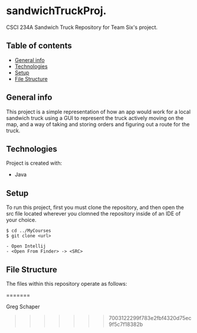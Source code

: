 # sandwichTruckProj.
CSCI 234A Sandwich Truck Repository for Team Six's project.

## Table of contents
* [General info](#general-info)
* [Technologies](#technologies)
* [Setup](#setup)
* [File Structure](#file-structure)

## General info
This project is a simple representation of how an app would work for a local sandwich truck using a GUI to represent the truck actively moving on the map, and a way of taking and storing orders and figuring out a route for the truck.
	
## Technologies
Project is created with:
* Java
	
## Setup
To run this project, first you must clone the repository, and then open the src file located wherever you clomned the repository inside of an IDE of your choice. 



```
$ cd ../MyCourses
$ git clone <url>

- Open Intellij
- <Open From Finder> -> <SRC>
```

## File Structure
The files within this repository operate as follows:



=======

Greg Schaper
>>>>>>> 7003122299f783e2fbf4320d75ec9f5c7f18382b
